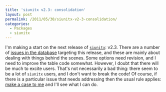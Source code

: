 ```yaml
---
title: 'siunitx v2.3: consolidation'
layout: post
permalink: /2011/05/30/siunitx-v2-3-consolidation/
categories:
  - Packages
  - siunitx
---
```

I'm making a start on the next release of [`siunitx`](https://ctan.org/pkg/siunitx): v2.3. There are a number of [issues in the database](https://github.com/josephwright/siunitx/issues?milestone=v2.3) targeting this release, and these are mainly about dealing with things behind the scenes. Some options need revision, and I need to improve the table code somewhat. However, I doubt that there will be much to excite users. That's not necessarily a bad thing: there seem to be a lot of `siunitx` users, and I don't want to break the code! Of course, if there is a particular issue that needs addressing then the usual rule applies: [make a case to me](mailto:joseph.wright@morningstar2.co.uk) and I'll see what I can do.
